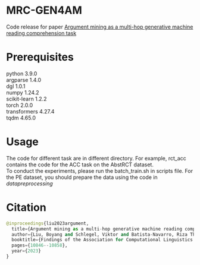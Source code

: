 # MRC-GEN4AM
Code release for paper [Argument mining as a multi-hop generative machine reading comprehension task](https://aclanthology.org/2023.findings-emnlp.724/)

# Prerequisites
python                    3.9.0   
argparse                  1.4.0  
dgl                       1.0.1   
numpy                     1.24.2   
scikit-learn              1.2.2  
torch                     2.0.0  
transformers              4.27.4  
tqdm                      4.65.0  

# Usage
The code for different task are in different directory. For example, rct_acc contains the code for the ACC task on the AbstRCT dataset.  
To conduct the experiments, please run the batch_train.sh in scripts file. For the PE dataset, you should prepare the data using the code in *datapreprocessing*

# Citation
```python
@inproceedings{liu2023argument,
  title={Argument mining as a multi-hop generative machine reading comprehension task},
  author={Liu, Boyang and Schlegel, Viktor and Batista-Navarro, Riza Theresa and Ananiadou, Sophia},
  booktitle={Findings of the Association for Computational Linguistics: EMNLP 2023},
  pages={10846--10858},
  year={2023}
}
